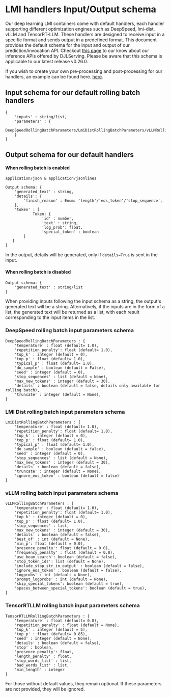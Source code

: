# LMI handlers Input/Output schema


Our deep learning LMI containers come with default handlers, each handler supporting different optimization engines such as DeepSpeed, lmi-dist, vLLM and TensorRT-LLM.  These handlers are designed to receive input in a specific format and sends output in a predefined format. This document provides the default schema for the input and output of our prediction/invocation API. Checkout [this page](https://docs.djl.ai/docs/serving/serving/docs/inference_api.html) to our know about our inference APIs offered by DJLServing. Please be aware that this schema is applicable to our latest release v0.26.0.

If you wish to create your own pre-processing and post-processing for our handlers, an example can be found here. [here](https://docs.djl.ai/docs/demos/aws/sagemaker/large-model-inference/sample-llm/rollingbatch_llama_7b_customized_preprocessing.html).


## Input schema for our default rolling batch handlers

```
{
    'inputs' : string/list, 
    'parameters' : {
        DeepSpeedRollingBatchParameters/LmiDistRollingBatchParameters/vLLMRollingBatchParameters/TensorRTLLMRollingBatchParameters,
    } 
}
```

## Output schema for our default handlers

#### When rolling batch is enabled
```
application/json & application/jsonlines

Output schema: {
    'generated_text' : string,
    'details': {
        'finish_reason' : Enum: 'length'/'eos_token'/'stop_sequence',
    },
    'token' : [ 
            Token: {
                'id' : number,
                'text' : string,
                'log_prob': float,
                'special_token' : boolean
        }
   ]
}
```

In the output, details will be generated, only if `details=True` is sent in the input. 

#### When rolling batch is disabled
```
Output schema: {
    'generated_text' : string/list
}
```
When providing inputs following the input schema as a string, the output's generated text will be a string. Alternatively, if the inputs are in the form of a list, the generated text will be returned as a list, with each result corresponding to the input items in the list.


### DeepSpeed rolling batch input parameters schema

```
DeepSpeedRollingBatchParameters : {
    'temperature' : float (default= 1.0),
    'repetition_penalty': float (default= 1.0),
    'top_k' : integer (default = 0), 
    'top_p' : float (default= 1.0),
    'typical_p' : float (default= 1.0),
    'do_sample' : boolean (default = False), 
    'seed' : integer (default = 0),
    'stop_sequences' : list (default = None),
    'max_new_tokens' : integer (default = 30),
    'details' : boolean (default = false, details only available for rolling batch),
    'truncate' : integer (default = None),
}
```



### LMI Dist rolling batch input parameters schema

```
LmiDistRollingBatchParameters : {
    'temperature' : float (default= 1.0),
    'repetition_penalty': float (default= 1.0),
    'top_k' : integer (default = 0), 
    'top_p' : float (default= 1.0),
    'typical_p' : float (default= 1.0),
    'do_sample' : boolean (default = false), 
    'seed' : integer (default = 0),
    'stop_sequences' : list (default = None),
    'max_new_tokens' : integer (default = 30),
    'details' : boolean (default = false),
    'truncate' : integer (default = None),
    'ignore_eos_token' : boolean (default = false)
}
```



### vLLM rolling batch input parameters schema

```
vLLMRollingBatchParameters : {
    'temperature' : float (default= 1.0),
    'repetition_penalty': float (default= 1.0),
    'top_k' : integer (default = 0), 
    'top_p' : float (default= 1.0),
    'stop_sequences' : list,
    'max_new_tokens' : integer (default = 30),
    'details' : boolean (default = false),
    'best_of' : int (default = None),
    'min_p': float (default = 0.0),
    'presence_penalty': float (default = 0.0),
    'frequency_penalty' : float (default = 0.0),
    'use_beam_search': boolean (default = false),
    'stop_token_ids': list (default = None),
    'include_stop_str_in_output' : boolean (default = false),
    'ignore_eos_token' : boolean (default = false),
    'logprobs' : int (default = None),
    'prompt_logprobs' : int (default = None),
    'skip_special_tokens': boolean (default = true),
    'spaces_between_special_tokens': boolean (default = true),
}
```

### TensorRTLLM rolling batch input parameters schema

```
TensorRTLLMRollingBatchParameters : {
    'temperature' : float (default= 0.8),
    'repetition_penalty' : float (default = None),
    'top_k' : integer (default = 5), 
    'top_p' : float (default= 0.85),
    'seed' : integer (default = None),
    'details' : boolean (default = false),
    'stop' : boolean, 
    'presence_penalty': float,
    'length_penalty' : float, 
    'stop_words_list' : list, 
    'bad_words_list' : list, 
    'min_length' : integer
}
```

For those without default values, they remain optional. If these parameters are not provided, they will be ignored.